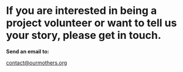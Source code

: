 <div class="content">
  <h1 class="narrow space">If you are interested in being a project volunteer or want to tell us your story, please get in touch.</h1>
</div>

<div class="content center bigger" markdown="1">

**Send an email to:**

<a href="mailto:contact@ourmothers.org" class="underline">contact@ourmothers.org</a>

<div class="space"></div>

</div>
